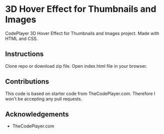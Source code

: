 # 3D Hover Effect for Thumbnails and Images
CodePlayer 3D Hover Effect for Thumbnails and Images project. Made with HTML and CSS.

## Instructions
Clone repo or download zip file. Open index.html file in your browser.

## Contributions
This code is based on starter code from TheCodePlayer.com. Therefore I won't be accepting any pull requests.

## Acknowledgements
* TheCodePlayer.com
